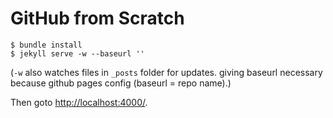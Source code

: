 # GitHub from Scratch

    $ bundle install
    $ jekyll serve -w --baseurl ''

(`-w` also watches files in `_posts` folder for updates. giving baseurl necessary because github pages config (baseurl = repo name).)

Then goto <http://localhost:4000/>.
